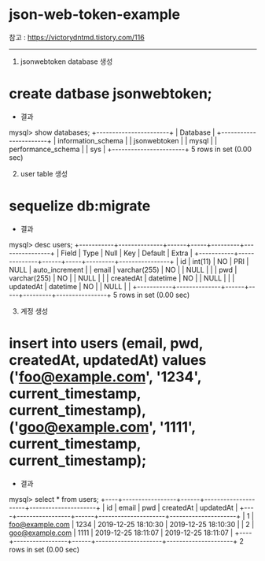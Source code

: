 # json-web-token-example

참고 : https://victorydntmd.tistory.com/116

----------------------------------------

1. jsonwebtoken database 생성

  # create datbase jsonwebtoken;
  
  - 결과
  
  mysql> show databases;
  +-----------------------+
  | Database              |
  +-----------------------+
  | information_schema    |
  | jsonwebtoken          |
  | mysql                 |
  | performance_schema    |
  | sys                   |
  +-----------------------+
  5 rows in set (0.00 sec)
  
2. user table 생성

  # sequelize db:migrate

  - 결과
  
  mysql> desc users;
  +-----------+--------------+------+-----+---------+----------------+
  | Field     | Type         | Null | Key | Default | Extra          |
  +-----------+--------------+------+-----+---------+----------------+
  | id        | int(11)      | NO   | PRI | NULL    | auto_increment |
  | email     | varchar(255) | NO   |     | NULL    |                |
  | pwd       | varchar(255) | NO   |     | NULL    |                |
  | createdAt | datetime     | NO   |     | NULL    |                |
  | updatedAt | datetime     | NO   |     | NULL    |                |
  +-----------+--------------+------+-----+---------+----------------+
  5 rows in set (0.00 sec)

3. 계정 생성

  # insert into users (email, pwd, createdAt, updatedAt) values ('foo@example.com', '1234', current_timestamp, current_timestamp), ('goo@example.com', '1111', current_timestamp, current_timestamp);

  - 결과
  
   mysql> select * from users;                                                                                                 +----+-----------------+------+---------------------+---------------------+
  | id | email           | pwd  | createdAt           | updatedAt           |
  +----+-----------------+------+---------------------+---------------------+
  |  1 | foo@example.com | 1234 | 2019-12-25 18:10:30 | 2019-12-25 18:10:30 |
  |  2 | goo@example.com | 1111 | 2019-12-25 18:11:07 | 2019-12-25 18:11:07 |
  +----+-----------------+------+---------------------+---------------------+
  2 rows in set (0.00 sec)
